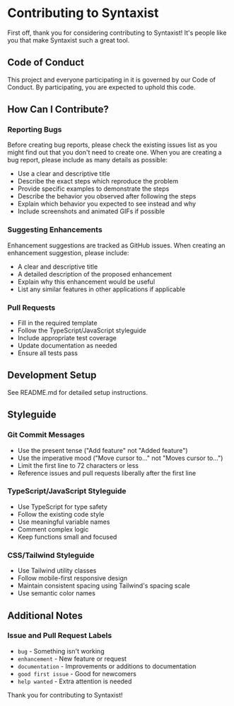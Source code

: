 # Contributing to Syntaxist

First off, thank you for considering contributing to Syntaxist! It's people like you that make Syntaxist such a great tool.

## Code of Conduct

This project and everyone participating in it is governed by our Code of Conduct. By participating, you are expected to uphold this code.

## How Can I Contribute?

### Reporting Bugs

Before creating bug reports, please check the existing issues list as you might find out that you don't need to create one. When you are creating a bug report, please include as many details as possible:

* Use a clear and descriptive title
* Describe the exact steps which reproduce the problem
* Provide specific examples to demonstrate the steps
* Describe the behavior you observed after following the steps
* Explain which behavior you expected to see instead and why
* Include screenshots and animated GIFs if possible

### Suggesting Enhancements

Enhancement suggestions are tracked as GitHub issues. When creating an enhancement suggestion, please include:

* A clear and descriptive title
* A detailed description of the proposed enhancement
* Explain why this enhancement would be useful
* List any similar features in other applications if applicable

### Pull Requests

* Fill in the required template
* Follow the TypeScript/JavaScript styleguide
* Include appropriate test coverage
* Update documentation as needed
* Ensure all tests pass

## Development Setup

See README.md for detailed setup instructions.

## Styleguide

### Git Commit Messages

* Use the present tense ("Add feature" not "Added feature")
* Use the imperative mood ("Move cursor to..." not "Moves cursor to...")
* Limit the first line to 72 characters or less
* Reference issues and pull requests liberally after the first line

### TypeScript/JavaScript Styleguide

* Use TypeScript for type safety
* Follow the existing code style
* Use meaningful variable names
* Comment complex logic
* Keep functions small and focused

### CSS/Tailwind Styleguide

* Use Tailwind utility classes
* Follow mobile-first responsive design
* Maintain consistent spacing using Tailwind's spacing scale
* Use semantic color names

## Additional Notes

### Issue and Pull Request Labels

* `bug` - Something isn't working
* `enhancement` - New feature or request
* `documentation` - Improvements or additions to documentation
* `good first issue` - Good for newcomers
* `help wanted` - Extra attention is needed

Thank you for contributing to Syntaxist! 
